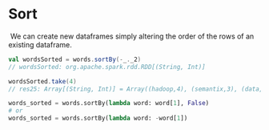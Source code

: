 # Sort

​	We can create new dataframes simply altering the order of the rows of an existing dataframe.

```scala
val wordsSorted = words.sortBy(-_._2)
// wordsSorted: org.apache.spark.rdd.RDD[(String, Int)]

wordsSorted.take(4)
// res25: Array[(String, Int)] = Array((hadoop,4), (semantix,3), (data,3), (2019,2))
```

```python
words_sorted = words.sortBy(lambda word: word[1], False)
# or
words_sorted = words.sortBy(lambda word: -word[1])
```
